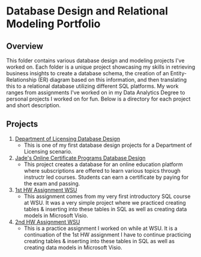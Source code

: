 # Database Design and Relational Modeling Portfolio

## Overview
This folder contains various database design and modeling projects I've worked on. Each folder is a unique project showcasing my skills in retrieving business insights to create a database schema, the creation of an Entity-Relationship (ER) diagram based on this information, and then translating this to a relational database utilizing different SQL platforms. My work ranges from assignments I've worked on in my Data Analytics Degree to personal projects I worked on for fun. Below is a directory for each project and short description.

## Projects
1. [Department of Licensing Database Design](https://github.com/Jade010/SQL/tree/main/Database%20Design%20and%20Modeling/DeptOfLicensingProject)
     * This is one of my first database design projects for a Department of Licensing scenario.
2. [Jade's Online Certificate Programs Database Design](https://github.com/Jade010/SQL/tree/main/Database%20Design%20and%20Modeling/JadesOnlineEducationProject)
     * This project creates a database for an online education platform where subscriptions are offered to learn various topics through instructr led courses. Students can earn a certificate by paying for the exam and passing.
3. [1st HW Assignment WSU](https://github.com/Jade010/SQL/tree/main/Database%20Design%20and%20Modeling/FirstProject)
     * This assignment comes from my very first introductory SQL course at WSU. It was a very simple project where we practiced creating tables & inserting into these tables in SQL as well as creating data models in Microsoft Visio.
4. [2nd HW Assignment WSU](https://github.com/Jade010/SQL/tree/main/Database%20Design%20and%20Modeling/SecondProject)
     * This is a practice assignment I worked on while at WSU. It is a continuation of the 1st HW assignment I have to continue practicing creating tables & inserting into these tables in SQL as well as creating data models in Microsoft Visio.
